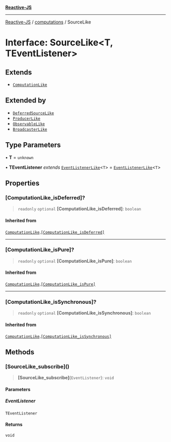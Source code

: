 [**Reactive-JS**](../../README.md)

***

[Reactive-JS](../../README.md) / [computations](../README.md) / SourceLike

# Interface: SourceLike\<T, TEventListener\>

## Extends

- [`ComputationLike`](ComputationLike.md)

## Extended by

- [`DeferredSourceLike`](DeferredSourceLike.md)
- [`ProducerLike`](ProducerLike.md)
- [`ObservableLike`](ObservableLike.md)
- [`BroadcasterLike`](BroadcasterLike.md)

## Type Parameters

• **T** = `unknown`

• **TEventListener** *extends* [`EventListenerLike`](../../utils/interfaces/EventListenerLike.md)\<`T`\> = [`EventListenerLike`](../../utils/interfaces/EventListenerLike.md)\<`T`\>

## Properties

### \[ComputationLike\_isDeferred\]?

> `readonly` `optional` **\[ComputationLike\_isDeferred\]**: `boolean`

#### Inherited from

[`ComputationLike`](ComputationLike.md).[`[ComputationLike_isDeferred]`](ComputationLike.md#computationlike_isdeferred)

***

### \[ComputationLike\_isPure\]?

> `readonly` `optional` **\[ComputationLike\_isPure\]**: `boolean`

#### Inherited from

[`ComputationLike`](ComputationLike.md).[`[ComputationLike_isPure]`](ComputationLike.md#computationlike_ispure)

***

### \[ComputationLike\_isSynchronous\]?

> `readonly` `optional` **\[ComputationLike\_isSynchronous\]**: `boolean`

#### Inherited from

[`ComputationLike`](ComputationLike.md).[`[ComputationLike_isSynchronous]`](ComputationLike.md#computationlike_issynchronous)

## Methods

### \[SourceLike\_subscribe\]()

> **\[SourceLike\_subscribe\]**(`EventListener`): `void`

#### Parameters

##### EventListener

`TEventListener`

#### Returns

`void`
